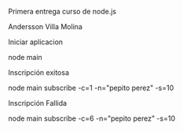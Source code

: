 Primera entrega curso de node.js 

Andersson Villa Molina

Iniciar aplicacion

node main

Inscripción exitosa

node main subscribe -c=1 -n="pepito perez" -s=10

Inscripción Fallida

node main subscribe -c=6 -n="pepito perez" -s=10
